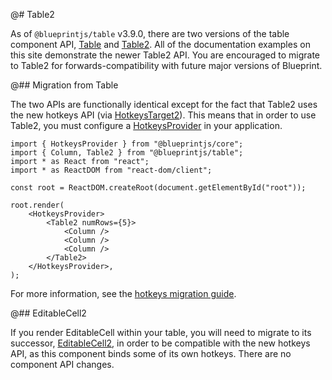 @# Table2

As of `@blueprintjs/table` v3.9.0, there are two versions of the table component API,
[Table](#table/api.table) and [Table2](#table/table2). All of the documentation examples
on this site demonstrate the newer Table2 API. You are encouraged to migrate to Table2
for forwards-compatibility with future major versions of Blueprint.

@## Migration from Table

The two APIs are functionally identical except for the fact that Table2 uses the new hotkeys API (via
[HotkeysTarget2](#core/components/hotkeys-target2)). This means that in order to use Table2, you must
configure a [HotkeysProvider](#core/context/hotkeys-provider) in your application.

```tsx
import { HotkeysProvider } from "@blueprintjs/core";
import { Column, Table2 } from "@blueprintjs/table";
import * as React from "react";
import * as ReactDOM from "react-dom/client";

const root = ReactDOM.createRoot(document.getElementById("root"));

root.render(
    <HotkeysProvider>
        <Table2 numRows={5}>
            <Column />
            <Column />
            <Column />
        </Table2>
    </HotkeysProvider>,
);
```

For more information, see the [hotkeys migration guide](https://github.com/palantir/blueprint/wiki/HotkeysTarget-&-useHotkeys-migration).

@## EditableCell2

If you render EditableCell within your table, you will need to migrate to its successor,
[EditableCell2](#table/api.editablecell2), in order to be compatible with the new hotkeys API, as this
component binds some of its own hotkeys. There are no component API changes.
